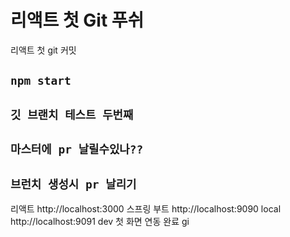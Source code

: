 # 리액트 첫 Git 푸쉬

리액트 첫 git 커밋

## `npm start`

## `깃 브랜치 테스트 두번째`
## `마스터에 pr 날릴수있나??`
## `브런치 생성시 pr 날리기`


리액트 http://localhost:3000
스프링 부트 http://localhost:9090 local
            http://localhost:9091 dev
첫 화면 연동 완료
gi